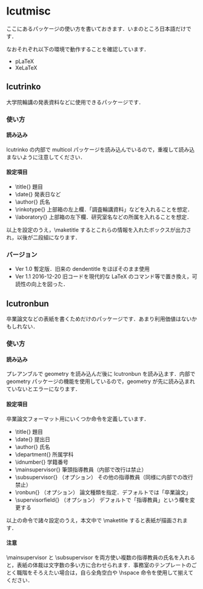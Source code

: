 # lcutmisc

ここにあるパッケージの使い方を書いておきます．いまのところ日本語だけです．

なおそれぞれ以下の環境で動作することを確認しています．
- pLaTeX
- XeLaTeX

## lcutrinko
大学院輪講の発表資料などに使用できるパッケージです．

### 使い方

#### 読み込み
lcutrinko の内部で multicol パッケージを読み込んでいるので，重複して読み込まないように注意してください．

#### 設定項目
- \title{} 題目
- \date{} 発表日など
- \author{} 氏名
- \rinkotype{} 上部箱の左上欄．「調査輪講資料」などを入れることを想定．
- \laboratory{} 上部箱の左下欄．研究室名などの所属を入れることを想定．

以上を設定のうえ，\maketitle するとこれらの情報を入れたボックスが出力され，以後が二段組になります．

### バージョン
- Ver 1.0 暫定版．旧来の dendentitle をほぼそのまま使用
- Ver 1.1 2016-12-20 旧コードを現代的な LaTeX のコマンド等で置き換え，可読性の向上を図った．

## lcutronbun
卒業論文などの表紙を書くためだけのパッケージです．あまり利用価値はないかもしれない．

### 使い方

#### 読み込み
プレアンブルで geometry を読み込んだ後に lcutronbun を読み込ます．内部で geometry パッケージの機能を使用しているので，geometry が先に読み込まれていないとエラーになります．

#### 設定項目
卒業論文フォーマット用にいくつか命令を定義しています．
- \title{} 題目
- \date{} 提出日
- \author{} 氏名
- \department{} 所属学科
- \idnumber{} 学籍番号
- \mainsupervisor{} 筆頭指導教員（内部で改行は禁止）
- \subsupervisor{} （オプション） その他の指導教員（同様に内部での改行禁止）
- \ronbun{} （オプション） 論文種類を指定．デフォルトでは「卒業論文」
- \supervisorfield{} （オプション） デフォルトで「指導教員」という欄を変更する

以上の命令で諸々設定のうえ，本文中で \maketitle すると表紙が描画されます．

#### 注意
\mainsupervisor と \subsupervisor を両方使い複数の指導教員の氏名を入れると，表紙の体裁は文字数の多い方に合わせられます．事務室のテンプレートのごとく職階をそろえたい場合は，自ら全角空白や \hspace 命令を使用して揃えてください．
